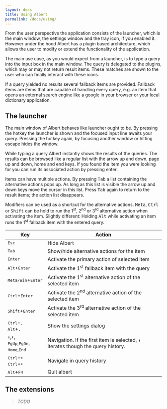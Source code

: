 ```yaml
---
layout: docs
title: Using Albert
permalink: /docs/using/
---
```


From the user perspective the application consists of the launcher, which is the main window, the settings window and the tray icon, if you enabled it. However under the hood Albert has a plugin based architecture, which allows the user to modify or extend the functionality of the application.

The main use case, as you would expect from a launcher, is to type a query into the input box in the main window. The query is delegated to the plugins, which may or may not return result items. These matches are shown to the user who can finally interact with these icons.

If a query yielded no results several fallback items are provided. Fallback items are items that are capable of handling every query, e.g. an item that opens an external search engine like a google in your browser or your local dictionary application.

## The launcher

The main window of Albert behaves like launcher ought to be. By pressing the hotkey the launcher is shown and the focused input line awaits your query. Pressing the hotkey again, by focusing another window or hitting escape hides the window.

While typing a query Albert instantly shows the results of the queries. The results can be browsed like a regular list with the arrow up and down, page up and down, home and end keys. If you found the item you were looking for you can run its associated action by pressing enter.

Items can have multiple actions. By pressing <kbd>Tab</kbd> a list containing the alternative actions pops up. As long as this list is visible the arrow up and down keys move the cursor in this list. Press <kbd>Tab</kbd> again to return to the result items; the action list disappears.

Modifiers can be used as a shortcut for the alternative actions. <kbd>Meta</kbd>, <kbd>Ctrl</kbd> or <kbd>Shift</kbd> can be hold to run the 1<sup>st</sup>, 2<sup>nd</sup> or 3<sup>rd</sup> alternative action when activating the item. Slightly different: Holding <kbd>Alt</kbd> while activating an item runs the 1<sup>st</sup> fallback item with the entered query.

Key  | Action
------------- | -------------
<kbd>Esc</kbd> | Hide Albert
<kbd>Tab</kbd>  | Show/hide alternative actions for the item
<kbd>Enter</kbd> | Activate the primary action of selected item
<kbd>Alt</kbd>+<kbd>Enter</kbd> | Activate the 1<sup>st</sup> fallback item with the query
<kbd>Meta/Win</kbd>+<kbd>Enter</kbd> | Activate the 1<sup>st</sup> alternative action of the selected item
<kbd>Ctrl</kbd>+<kbd>Enter</kbd> | Activate the 2<sup>nd</sup> alternative action of the selected item
<kbd>Shift</kbd>+<kbd>Enter</kbd> | Activate the 3<sup>rd</sup> alternative action of the selected item
<kbd>Ctrl</kbd>+<kbd>,</kbd><br><kbd>Alt</kbd>+<kbd>,</kbd> | Show the settings dialog
<kbd>⬆</kbd>,<kbd>⬇</kbd>,<br><kbd>PgUp</kbd>,<kbd>PgDn</kbd>,<br><kbd>Home</kbd>,<kbd>End</kbd> | Navigation. If the first item is selected, <kbd>⬆</kbd> iterates though the query history.
<kbd>Ctrl</kbd>+<kbd>⬆</kbd><br><kbd>Ctrl</kbd>+<kbd>⬇</kbd> | Navigate in query history
<kbd>Alt</kbd>+<kbd>F4</kbd> | Quit albert

## The extensions

> *TODO*
